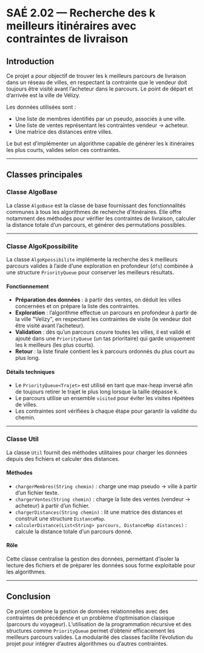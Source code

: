 SAÉ 2.02 — Recherche des k meilleurs itinéraires avec contraintes de livraison
==========================================================================

## Introduction

Ce projet a pour objectif de trouver les k meilleurs parcours de livraison dans un réseau de villes, en respectant la contrainte que le vendeur doit toujours être visité avant l’acheteur dans le parcours. Le point de départ et d’arrivée est la ville de Vélizy.

Les données utilisées sont :
- Une liste de membres identifiés par un pseudo, associés à une ville.
- Une liste de ventes représentant les contraintes vendeur → acheteur.
- Une matrice des distances entre villes.

Le but est d’implémenter un algorithme capable de générer les k itinéraires les plus courts, valides selon ces contraintes.

---

## Classes principales

### Classe AlgoBase

La classe `AlgoBase` est la classe de base fournissant des fonctionnalités communes à tous les algorithmes de recherche d’itinéraires. Elle offre notamment des méthodes pour vérifier les contraintes de livraison, calculer la distance totale d’un parcours, et générer des permutations possibles. 

---

### Classe AlgoKpossibilite

La classe `AlgoKpossibilite` implémente la recherche des k meilleurs parcours valides à l’aide d’une exploration en profondeur (`dfs`) combinée à une structure `PriorityQueue` pour conserver les meilleurs résultats.

#### Fonctionnement

- **Préparation des données** : à partir des ventes, on déduit les villes concernées et on prépare la liste des contraintes.
- **Exploration** : l’algorithme effectue un parcours en profondeur à partir de la ville "Velizy", en respectant les contraintes de visite (le vendeur doit être visité avant l’acheteur).
- **Validation** : dès qu’un parcours couvre toutes les villes, il est validé et ajouté dans une `PriorityQueue` (un tas prioritaire) qui garde uniquement les k meilleurs (les plus courts).
- **Retour** : la liste finale contient les k parcours ordonnés du plus court au plus long.

#### Détails techniques

- Le `PriorityQueue<Trajet>` est utilisé en tant que max-heap inversé afin de toujours retirer le trajet le plus long lorsque la taille dépasse k.
- Le parcours utilise un ensemble `visited` pour éviter les visites répétées de villes.
- Les contraintes sont vérifiées à chaque étape pour garantir la validité du chemin.

---

### Classe Util

La classe `Util` fournit des méthodes utilitaires pour charger les données depuis des fichiers et calculer des distances.

#### Méthodes

- `chargerMembres(String chemin)` : charge une map pseudo → ville à partir d’un fichier texte.
- `chargerVentes(String chemin)` : charge la liste des ventes (vendeur → acheteur) à partir d’un fichier.
- `chargerDistances(String chemin)` : lit une matrice des distances et construit une structure `DistanceMap`.
- `calculerDistance(List<String> parcours, DistanceMap distances)` : calcule la distance totale d’un parcours donné.

#### Rôle

Cette classe centralise la gestion des données, permettant d’isoler la lecture des fichiers et de préparer les données sous forme exploitable pour les algorithmes.

---

## Conclusion

Ce projet combine la gestion de données relationnelles avec des contraintes de précédence et un problème d’optimisation classique (parcours du voyageur). L’utilisation de la programmation récursive et des structures comme `PriorityQueue` permet d’obtenir efficacement les meilleurs parcours valides. La modularité des classes facilite l’évolution du projet pour intégrer d’autres algorithmes ou d’autres contraintes.

